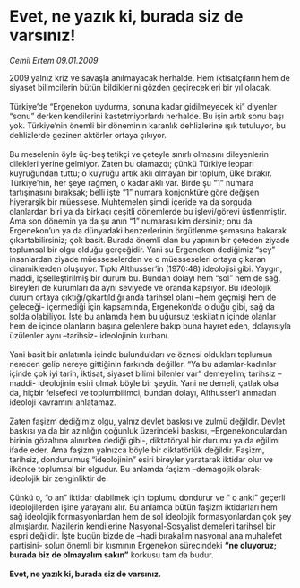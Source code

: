 # Evet, ne yazık ki, burada siz de varsınız!

*Cemil Ertem 09.01.2009*

<div class="taraf_structure_2col_1zq">
<div class="margen_n">



 <p>2009 yalnız kriz ve savaşla anılmayacak herhalde. Hem iktisatçıların hem de siyaset bilimcilerin bütün bildiklerini gözden geçirecekleri bir yıl olacak. <br/><br/>Türkiye’de “Ergenekon uydurma, sonuna kadar gidilmeyecek ki” diyenler “sonu” derken kendilerini kastetmiyorlardı herhalde. Bu işin artık sonu başı yok. Türkiye’nin önemli bir döneminin karanlık dehlizlerine ışık tutuluyor, bu dehlizlerde gezinen aktörler ortaya çıkıyor. <br/><br/>Bu meselenin öyle üç-beş tetikçi ve çeteyle sınırlı olmasını dileyenlerin dilekleri yerine gelmiyor. Zaten bu olamazdı; çünkü Türkiye leoparı kuyruğundan tuttu; o kuyruğu artık aklı olmayan bir toplum, ülke bırakır. Türkiye’nin, her şeye rağmen, o kadar aklı var. Birde şu “1” numara tartışmasını bıraksak; belli işte “1” numara konjonktüre göre değişen hiyerarşik bir müessese. Muhtemelen şimdi içeride ya da sorguda olanlardan biri ya da birkaçı çeşitli dönemlerde bu işlevi/görevi üstlenmiştir. Ama son dönemin ya da şu anın “1” numarası kim dersiniz; onu da Ergenekon’un ya da dünyadaki benzerlerinin örgütlenme şemasına bakarak çıkartabilirsiniz; çok basit. Burada önemli olan bu yapının bir çeteden ziyade toplumsal bir olgu olduğu gerçeğidir. Yani şu Ergenekon dediğimiz “şey” insanlardan ziyade müesseselerden ve o müesseseleri ortaya çıkaran dinamiklerden oluşuyor. Tıpkı Althusser’in (1970:48) ideolojisi gibi. Yaygın, maddi, içselleştirilmiş bir durum bu. Bundan dolayı hem “sol” hem de sağ. Bireyleri de kurumları da aynı seviyede ve oranda kapsıyor. Bu ideolojik durum ortaya çıktığı/çıkartıldığı anda tarihsel olanı –hem geçmişi hem de geleceği- içermediği için kapsamında, Ergenekon’da olduğu gibi, sağ da solda olabiliyor. İşte bu anlamda hem bu uğursuz teşkilatın içinde olanlar hem de içinde olanların başına gelenlere bakıp buna hayret eden, dolayısıyla üzülenler aynı –tarihsiz- ideolojinin kurbanı. <br/><br/>Yani basit bir anlatımla içinde bulundukları ve öznesi oldukları toplumun nereden gelip nereye gittiğinin farkında değiller. “Ya bu adamlar-kadınlar içinde çok iyi tarih, iktisat, siyaset bilimi bilenler var” demeyelim; tarihsiz –maddi- ideolojinin esiri olmak böyle bir şeydir. Yani ne demeli, çatlak olsa da, hiçbir felsefeci ve toplumbilimci, bundan dolayı, Althusser’i anmadan ideoloji kavramını anlatamaz. <br/><br/>Zaten faşizm dediğimiz olgu, yalnız devlet baskısı ve zulmü değildir. Devlet baskısı ya da bir azınlığın çoğunluk üzerindeki baskısı, –Ergenekonculardan birinin gözaltına alınırken dediği gibi-, diktatöryal bir durumu ya da eğilimi ifade eder. Ama faşizm yalnızca böyle bir diktatörlük değildir. Faşizm, tarihsiz, dondurulmuş “ideolojinin” esiri bireyler yaratarak iktidar olur ve ilkönce toplumsal bir olgudur. Bu anlamda faşizm –demagojik olarak- ideolojik bir zenginliktir de. <br/><br/>Çünkü o, “o an” iktidar olabilmek için toplumu dondurur ve “ o anki” geçerli ideolojilerden işine yarayanı alır. Bu anlamda bütün faşizm iktidarları hem sağ ideolojik formasyonlardan hem de sol ideolojik formasyonlardan çok şey almışlardır. Nazilerin kendilerine Nasyonal-Sosyalist demeleri tarihsel bir espri değildir. İşte bugün bizde de –hadi bırakalım nasyonal ana muhalefet partisini- solun önemli bir kısmının Ergenekon sürecindeki <b>“ne oluyoruz; burada biz de olmayalım sakın”</b> korkusu tam da budur. <b><br/><br/>Evet, ne yazık ki, burada siz de varsınız. </b></p>

<br/>


<div id="taraf_not">
</div>

</div>


</div>
